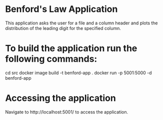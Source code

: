 # Benford's Law Application

This application asks the user for a file and a column header and plots the distribution
of the leading digit for the specified column.

# To build the application run the following commands:

cd src
docker image build -t benford-app .
docker run -p 5001:5000 -d benford-app

# Accessing the application

Navigate to http://localhost:5001/ to access the application.
